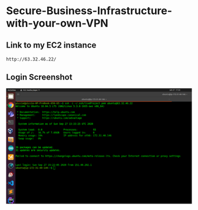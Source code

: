 # Secure-Business-Infrastructure-with-your-own-VPN



## Link to my EC2 instance

```
http://63.32.46.22/
```

## Login Screenshot

![](img/ec2_login.png)